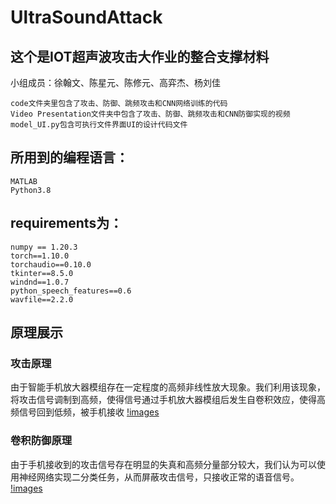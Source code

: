 # UltraSoundAttack

## 这个是IOT超声波攻击大作业的整合支撑材料
小组成员：徐翰文、陈星元、陈修元、高弈杰、杨刘佳

	code文件夹里包含了攻击、防御、跳频攻击和CNN网络训练的代码
	Video Presentation文件夹中包含了攻击、防御、跳频攻击和CNN防御实现的视频
	model_UI.py包含可执行文件界面UI的设计代码文件

## 所用到的编程语言：

	MATLAB
 	Python3.8

## requirements为：

	numpy == 1.20.3
	torch==1.10.0
	torchaudio==0.10.0
	tkinter==8.5.0
	windnd==1.0.7
	python_speech_features==0.6
	wavfile==2.2.0

## 原理展示

### 攻击原理
由于智能手机放大器模组存在一定程度的高频非线性放大现象。我们利用该现象，将攻击信号调制到高频，使得信号通过手机放大器模组后发生自卷积效应，使得高频信号回到低频，被手机接收
[!images](https://github.com/Merealtea/UtralSoundAttack/fig/AttackTheory.png)
		
### 卷积防御原理
由于手机接收到的攻击信号存在明显的失真和高频分量部分较大，我们认为可以使用神经网络实现二分类任务，从而屏蔽攻击信号，只接收正常的语音信号。
[!images](https://github.com/Merealtea/UtralSoundAttack/fig/CNNStructure.png)

